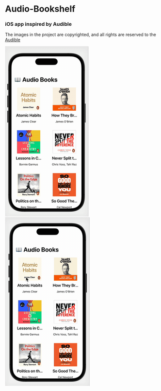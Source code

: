 # Audio-Bookshelf
### iOS app inspired by Audible
The images in the project are copyrighted, and all rights are reserved to the [Audible](https://www.audible.co.uk/)
<br>

![Preview1](https://github.com/bemywang/Audio-Bookshelf/blob/main/preview1.gif)
![Preview2](https://github.com/bemywang/Audio-Bookshelf/blob/main/preview2.gif)
